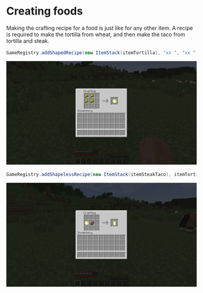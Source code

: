 
# Creating foods

Making the crafting recipe for a food is just like for any other item. A recipe is required to make the tortilla from wheat, and then make the taco from tortilla and steak.

```java
GameRegistry.addShapedRecipe(new ItemStack(itemTortilla), "xx ", "xx ", "   ", 'x', Items.wheat);
```

![Tortilla crafting recipe.](curriculum/images/section_6/tortilla_recipe.png)

```java
GameRegistry.addShapelessRecipe(new ItemStack(itemSteakTaco), itemTortilla, Items.cooked_beef);
```

![Taco crafting recipe.](curriculum/images/section_6/taco_recipe.png)

